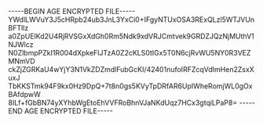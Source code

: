 -----BEGIN AGE ENCRYPTED FILE-----
YWdlLWVuY3J5cHRpb24ub3JnL3YxCi0+IFgyNTUxOSA3RExQLzl5WTJVUnBFTllz
a0ZpUElKd2U4RjRVSGxXdGh0Rm5Ndk9xdVRJCmtvek9GRDZJQzNjMUthV1NJWlcz
N0ZlbmpPZkI1R004dXpkeFlJTzA0Z2cKLS0tIGx5T0N6cjRvWU5NY0R3VEZMNmVD
ckZjZGRKaU4wYjY3N1VkZDZmdlFubGcKI/42401nufoIRFZcqVdImHen2ZsxXuxJ
TbKKSTmk94F9kx0Hz9DpQ+7t8n0gs5KVyTpDRfAR6UpIWheRomjWL0gOxBAfdpwW
8ILf+fGbBN74yXYhbWgEtoEhVVFRoBhnVJaNKdUqz7HCx3gtqiLPaP8=
-----END AGE ENCRYPTED FILE-----
